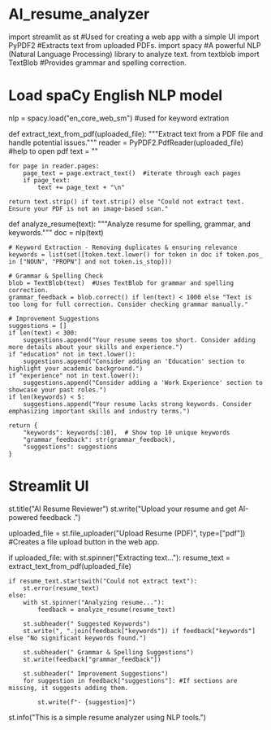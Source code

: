 # AI_resume_analyzer
 

import streamlit as st  #Used for creating a web app with a simple UI
import PyPDF2  #Extracts text from uploaded PDFs.
import spacy  #A powerful NLP (Natural Language Processing) library to analyze text.
from textblob import TextBlob   #Provides grammar and spelling correction.

# Load spaCy English NLP model
nlp = spacy.load("en_core_web_sm")  #used for keyword extration

def extract_text_from_pdf(uploaded_file):
    """Extract text from a PDF file and handle potential issues."""
    reader = PyPDF2.PdfReader(uploaded_file)  #help to open pdf
    text = ""
    
    for page in reader.pages:
        page_text = page.extract_text()  #iterate through each pages
        if page_text:  
            text += page_text + "\n"
    
    return text.strip() if text.strip() else "Could not extract text. Ensure your PDF is not an image-based scan."

def analyze_resume(text):
    """Analyze resume for spelling, grammar, and keywords."""
    doc = nlp(text)

    # Keyword Extraction - Removing duplicates & ensuring relevance
    keywords = list(set([token.text.lower() for token in doc if token.pos_ in ["NOUN", "PROPN"] and not token.is_stop]))

    # Grammar & Spelling Check
    blob = TextBlob(text)  #Uses TextBlob for grammar and spelling correction.
    grammar_feedback = blob.correct() if len(text) < 1000 else "Text is too long for full correction. Consider checking grammar manually."

    # Improvement Suggestions
    suggestions = []
    if len(text) < 300:
        suggestions.append("Your resume seems too short. Consider adding more details about your skills and experience.")
    if "education" not in text.lower():
        suggestions.append("Consider adding an 'Education' section to highlight your academic background.")
    if "experience" not in text.lower():
        suggestions.append("Consider adding a 'Work Experience' section to showcase your past roles.")
    if len(keywords) < 5:
        suggestions.append("Your resume lacks strong keywords. Consider emphasizing important skills and industry terms.")

    return {
        "keywords": keywords[:10],  # Show top 10 unique keywords
        "grammar_feedback": str(grammar_feedback),
        "suggestions": suggestions
    }

# Streamlit UI
st.title("AI Resume Reviewer")
st.write("Upload your resume and get AI-powered feedback .")

uploaded_file = st.file_uploader("Upload Resume (PDF)", type=["pdf"]) #Creates a file upload button in the web app.

if uploaded_file:
    with st.spinner("Extracting text..."):
        resume_text = extract_text_from_pdf(uploaded_file)

    if resume_text.startswith("Could not extract text"):
        st.error(resume_text)
    else:
        with st.spinner("Analyzing resume..."):
            feedback = analyze_resume(resume_text)

        st.subheader(" Suggested Keywords")
        st.write(", ".join(feedback["keywords"]) if feedback["keywords"] else "No significant keywords found.")

        st.subheader(" Grammar & Spelling Suggestions")
        st.write(feedback["grammar_feedback"])

        st.subheader(" Improvement Suggestions")
        for suggestion in feedback["suggestions"]: #If sections are missing, it suggests adding them.

            st.write(f"- {suggestion}")

st.info("This is a simple resume analyzer using   NLP tools.")
